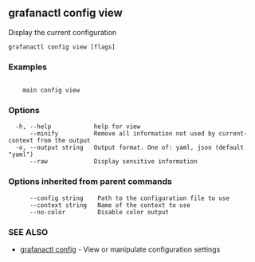 ## grafanactl config view

Display the current configuration

```
grafanactl config view [flags]
```

### Examples

```

	main config view
```

### Options

```
  -h, --help            help for view
      --minify          Remove all information not used by current-context from the output
  -o, --output string   Output format. One of: yaml, json (default "yaml")
      --raw             Display sensitive information
```

### Options inherited from parent commands

```
      --config string    Path to the configuration file to use
      --context string   Name of the context to use
      --no-color         Disable color output
```

### SEE ALSO

* [grafanactl config](grafanactl_config.md)	 - View or manipulate configuration settings

